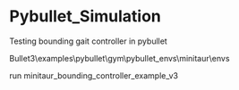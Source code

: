 # Pybullet_Simulation
 Testing bounding gait controller in pybullet
 
 Bullet3\examples\pybullet\gym\pybullet_envs\minitaur\envs
 
 run minitaur_bounding_controller_example_v3
